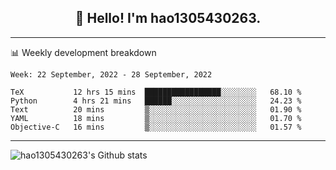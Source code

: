 <h2 align="center">👋 Hello! I'm hao1305430263.</h2>


---- 
📊 Weekly development breakdown

<!--START_SECTION:waka-->
```text
Week: 22 September, 2022 - 28 September, 2022

TeX           12 hrs 15 mins  █████████████████░░░░░░░░   68.10 % 
Python        4 hrs 21 mins   ██████░░░░░░░░░░░░░░░░░░░   24.23 % 
Text          20 mins         ▒░░░░░░░░░░░░░░░░░░░░░░░░   01.90 % 
YAML          18 mins         ▒░░░░░░░░░░░░░░░░░░░░░░░░   01.70 % 
Objective-C   16 mins         ▒░░░░░░░░░░░░░░░░░░░░░░░░   01.57 % 
```
<!--END_SECTION:waka-->
----
![hao1305430263's Github stats](https://github-readme-stats.vercel.app/api?username=hao1305430263&show_icons=true)


<!--
**hao1305430263/hao1305430263** is a ✨ _special_ ✨ repository because its `README.md` (this file) appears on your GitHub profile.

Here are some ideas to get you started:

- 🔭 I’m currently working on ...
- 🌱 I’m currently learning ...
- 👯 I’m looking to collaborate on ...
- 🤔 I’m looking for help with ...
- 💬 Ask me about ...
- 📫 How to reach me: ...
- 😄 Pronouns: ...
- ⚡ Fun fact: ...
-->
